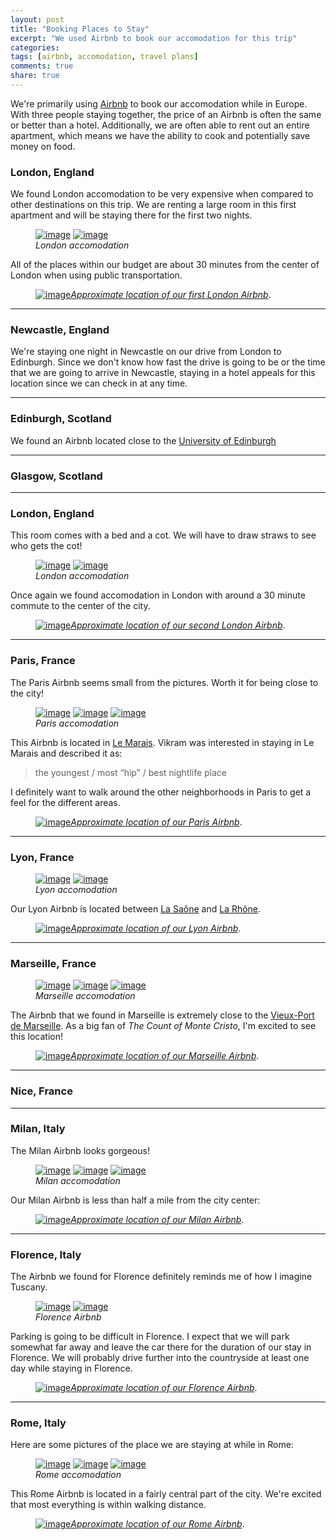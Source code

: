 ```yaml
---
layout: post
title: "Booking Places to Stay"
excerpt: "We used Airbnb to book our accomodation for this trip"
categories: 
tags: [airbnb, accomodation, travel plans]
comments: true
share: true
---
```


We're primarily using [Airbnb](http://airbnb.com) to book our accomodation
while in Europe.  With three people staying together, the price of an Airbnb is
often the same or better than a hotel.  Additionally, we are often able to
rent out an entire apartment, which means we have the ability to cook and
potentially save money on food.

### London, England

We found London accomodation to be very expensive when compared to other
destinations on this trip.  We are renting a large room in this first apartment
and will be staying there for the first two nights.

<figure class="half">
	<a href="{{site.url}}/images/airbnb_post/london11.jpg"><img src="{{site.url}}/images/airbnb_post/london11.jpg" alt="image"></a>
	<a href="{{site.url}}/images/airbnb_post/london12.jpg"><img src="{{site.url}}/images/airbnb_post/london12.jpg" alt="image"></a>
	<figcaption> <i>London accomodation</i> </figcaption>
</figure>

All of the places within our budget are about 30 minutes from the center of
London when using public transportation.

<figure>
	<figcaption><a href="{{site.url}}/images/airbnb_post/london_map1.png" title="Approximate location of our first London Airbnb"><img src="{{site.url}}/images/airbnb_post/london_map1.png" alt="image"><i>Approximate location of our first London Airbnb</i></a>.</figcaption>
</figure>

---

### Newcastle, England

We're staying one night in Newcastle on our drive from London to Edinburgh.
Since we don't know how fast the drive is going to be or the time that we are
going to arrive in Newcastle, staying in a hotel appeals for this location
since we can check in at any time.

---

### Edinburgh, Scotland

We found an Airbnb located close to the [University of Edinburgh](http://www.ed.ac.uk/home)

---

### Glasgow, Scotland

---

### London, England

This room comes with a bed and a cot.  We will have to draw straws to see who
gets the cot!

<figure class="half">
	<a href="{{site.url}}/images/airbnb_post/london21.jpg"><img src="{{site.url}}/images/airbnb_post/london21.jpg" alt="image"></a>
	<a href="{{site.url}}/images/airbnb_post/london22.jpg"><img src="{{site.url}}/images/airbnb_post/london22.jpg" alt="image"></a>
	<figcaption><i>London accomodation</i></figcaption>
</figure>

Once again we found accomodation in London with around a 30 minute commute to
the center of the city.

<figure>
	<figcaption><a href="{{site.url}}/images/airbnb_post/london_map2.png" title="Approximate location of our second London Airbnb"><img src="{{site.url}}/images/airbnb_post/london_map2.png" alt="image"><i>Approximate location of our second London Airbnb</i></a>.</figcaption>
</figure>

---

### Paris, France

The Paris Airbnb seems small from the pictures.  Worth it for being close to
the city!

<figure class="third">
	<a href="{{site.url}}/images/airbnb_post/paris.jpg"><img src="{{site.url}}/images/airbnb_post/paris.jpg" alt="image"></a>
	<a href="{{site.url}}/images/airbnb_post/paris2.jpg"><img src="{{site.url}}/images/airbnb_post/paris2.jpg" alt="image"></a>
	<a href="{{site.url}}/images/airbnb_post/paris3.jpg"><img src="{{site.url}}/images/airbnb_post/paris3.jpg" alt="image"></a>
	<figcaption><i>Paris accomodation</i></figcaption>
</figure>

This Airbnb is located in [Le Marais](https://en.wikipedia.org/wiki/Le_Marais).
Vikram was interested in staying in Le Marais and described it as:

> the youngest / most “hip” / best nightlife place

I definitely want to walk around the other neighborhoods in Paris to get a feel
for the different areas.

<figure>
	<figcaption><a href="{{site.url}}/images/airbnb_post/paris_map.png" title="Approximate location of our Paris Airbnb"><img src="{{site.url}}/images/airbnb_post/paris_map.png" alt="image"><i>Approximate location of our Paris Airbnb</i></a>.</figcaption>
</figure>

---

### Lyon, France

<figure class="half">
	<a href="{{site.url}}/images/airbnb_post/lyon.jpg"><img src="{{site.url}}/images/airbnb_post/lyon.jpg" alt="image"></a>
	<a href="{{site.url}}/images/airbnb_post/lyon2.jpg"><img src="{{site.url}}/images/airbnb_post/lyon2.jpg" alt="image"></a>
	<figcaption><i>Lyon accomodation</i></figcaption>
</figure>

Our Lyon Airbnb is located between [La
Saône](https://en.wikipedia.org/wiki/Saône) and [La
Rhône](https://en.wikipedia.org/wiki/Rhône).

<figure>
	<figcaption><a href="{{site.url}}/images/airbnb_post/lyon_map.png" title="Approximate location of our Lyon Airbnb"><img src="{{site.url}}/images/airbnb_post/lyon_map.png" alt="image"><i>Approximate location of our Lyon Airbnb</i></a>.</figcaption>
</figure>

---

### Marseille, France

<figure class="third">
	<a href="{{site.url}}/images/airbnb_post/marseille.jpg"><img src="{{site.url}}/images/airbnb_post/marseille.jpg" alt="image"></a>
	<a href="{{site.url}}/images/airbnb_post/marseille2.jpg"><img src="{{site.url}}/images/airbnb_post/marseille2.jpg" alt="image"></a>
	<a href="{{site.url}}/images/airbnb_post/marseille3.jpg"><img src="{{site.url}}/images/airbnb_post/marseille3.jpg" alt="image"></a>
	<figcaption><i>Marseille accomodation</i></figcaption>
</figure>

The Airbnb that we found in Marseille is extremely close to the [Vieux-Port de
Marseille](https://en.wikipedia.org/wiki/Old_Port_of_Marseille).  As a big fan
of *The Count of Monte Cristo*, I'm excited to see this location!

<figure>
	<figcaption><a href="{{site.url}}/images/airbnb_post/marseille_map.png" title="Approximate location of our Marseille Airbnb"><img src="{{site.url}}/images/airbnb_post/marseille_map.png" alt="image"><i>Approximate location of our Marseille Airbnb</i></a>.</figcaption>
</figure>

---

### Nice, France

---

### Milan, Italy

The Milan Airbnb looks gorgeous!

<figure class="third">
	<a href="{{site.url}}/images/airbnb_post/milan.jpg"><img src="{{site.url}}/images/airbnb_post/milan.jpg" alt="image"></a>
	<a href="{{site.url}}/images/airbnb_post/milan2.jpg"><img src="{{site.url}}/images/airbnb_post/milan2.jpg" alt="image"></a>
	<a href="{{site.url}}/images/airbnb_post/milan3.jpg"><img src="{{site.url}}/images/airbnb_post/milan3.jpg" alt="image"></a>
	<figcaption><i>Milan accomodation</i></figcaption>
</figure>

Our Milan Airbnb is less than half a mile from the city center:

<figure>
	<figcaption><a href="{{site.url}}/images/airbnb_post/milan_map.png" title="Approximate location of our Milan Airbnb"><img src="{{site.url}}/images/airbnb_post/milan_map.png" alt="image"><i>Approximate location of our Milan Airbnb</i></a>.</figcaption>
</figure>

---

### Florence, Italy

The Airbnb we found for Florence definitely reminds me of how I imagine
Tuscany.

<figure class="half">
	<a href="{{site.url}}/images/airbnb_post/florence.jpg"><img src="{{site.url}}/images/airbnb_post/florence.jpg" alt="image"></a>
	<a href="{{site.url}}/images/airbnb_post/florence2.jpg"><img src="{{site.url}}/images/airbnb_post/florence2.jpg" alt="image"></a>
	<figcaption><i>Florence Airbnb</i></figcaption>
</figure>

Parking is going to be difficult in Florence.  I expect that we will park
somewhat far away and leave the car there for the duration of our stay in
Florence.  We will probably drive further into the countryside at least one day
while staying in Florence. 

<figure>
	<figcaption><a href="{{site.url}}/images/airbnb_post/florence_map.png" title="Approximate location of our Florence Airbnb"><img src="{{site.url}}/images/airbnb_post/florence_map.png" alt="image"><i>Approximate location of our Florence Airbnb</i></a>.</figcaption>
</figure>

---

### Rome, Italy

Here are some pictures of the place we are staying at while in Rome:

<figure class="third">
	<a href="{{site.url}}/images/airbnb_post/rome.jpg"><img src="{{site.url}}/images/airbnb_post/rome.jpg" alt="image"></a>
	<a href="{{site.url}}/images/airbnb_post/rome2.jpg"><img src="{{site.url}}/images/airbnb_post/rome2.jpg" alt="image"></a>
	<a href="{{site.url}}/images/airbnb_post/rome3.jpg"><img src="{{site.url}}/images/airbnb_post/rome3.jpg" alt="image"></a>
	<figcaption><i>Rome accomodation</i></figcaption>
</figure>

This Rome Airbnb is located in a fairly central part of the city.  We're
excited that most everything is within walking distance.

<figure>
	<figcaption><a href="{{site.url}}/images/airbnb_post/rome_map.png" title="Approximate location of our Rome Airbnb" alt="image"><img src="{{site.url}}/images/airbnb_post/rome_map.png" alt="image"><i>Approximate location of our Rome Airbnb</i></a>.</figcaption>
</figure>

